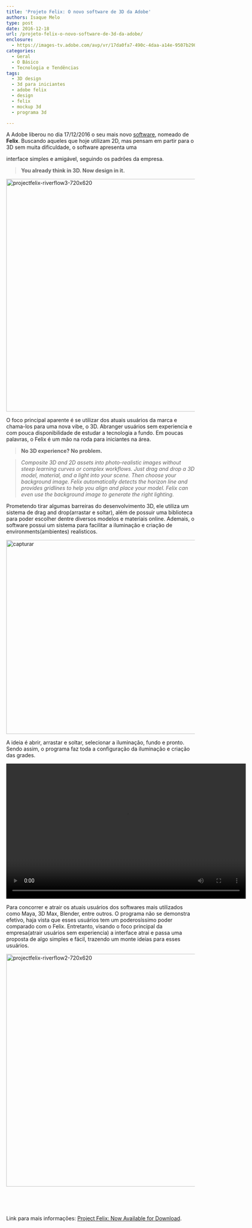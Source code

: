 ```yaml
---
title: 'Projeto Felix: O novo software de 3D da Adobe'
authors: Isaque Melo
type: post
date: 2016-12-18
url: /projeto-felix-o-novo-software-de-3d-da-adobe/
enclosure:
  - https://images-tv.adobe.com/avp/vr/17da0fa7-490c-4daa-a14e-9507b290149a/24b26164-19d0-4a08-9ea1-f23901b86056/f8830b26-07bc-4d58-aa4f-79f1f697681b_20161021124416.960x540at1200_h264.mp4
categories:
  - Geral
  - O Básico
  - Tecnologia e Tendências
tags:
  - 3D design
  - 3d para iniciantes
  - adobe felix
  - design
  - felix
  - mockup 3d
  - programa 3d

---
```

A Adobe liberou no dia 17/12/2016 o seu mais novo [software][1], nomeado de **Felix**. Buscando aqueles que hoje utilizam 2D, mas pensam em partir para o 3D sem muita dificuldade, o software apresenta uma
  
interface simples e amigável, seguindo os padrões da empresa.

> **You already think in 3D. Now design in it.**

<img class="alignnone size-full wp-image-56675" src="https://diegoeis.github.io/tableless-static-images/2016/12/projectfelix-riverflow3-720x620.jpg" alt="projectfelix-riverflow3-720x620" width="720" height="620" />

O foco principal aparente é se utilizar dos atuais usuários da marca e chama-los para uma nova vibe, o 3D. Abranger usuários sem experiencia e com pouca disponibilidade de estudar a tecnologia a fundo. Em poucas palavras, o Felix é um mão na roda para iniciantes na área.

> **No 3D experience? No problem.**
  
> _Composite 3D and 2D assets into photo-realistic images without steep learning curves or complex workflows. Just drag and drop a 3D model, material, and a light into your scene. Then choose your background image. Felix automatically detects the horizon line and provides gridlines to help you align and place your model. Felix can even use the background image to generate the right lighting._

Prometendo tirar algumas barreiras do desenvolvimento 3D, ele utiliza um sistema de drag and drop(arrastar e soltar), além de possuir uma biblioteca para poder escolher dentre diversos modelos e materiais online. Ademais, o software possui um sistema para facilitar a iluminação e criação de environments(ambientes) realisticos.

<img class="alignnone size-full wp-image-56674" src="https://diegoeis.github.io/tableless-static-images/2016/12/Capturar.png" alt="capturar" width="886" height="517" />

A ideia é abrir, arrastar e soltar, selecionar a iluminação, fundo e pronto. Sendo assim, o programa faz toda a configuração da iluminação e criação das grades.

<div style="width: 640px;" class="wp-video">
  <!--[if lt IE 9]><![endif]--><video class="wp-video-shortcode" id="video-56670-1" width="640" height="360" preload="metadata" controls="controls"><source type="video/mp4" src="https://images-tv.adobe.com/avp/vr/17da0fa7-490c-4daa-a14e-9507b290149a/24b26164-19d0-4a08-9ea1-f23901b86056/f8830b26-07bc-4d58-aa4f-79f1f697681b_20161021124416.960x540at1200_h264.mp4?_=1" />
  
  <a href="https://images-tv.adobe.com/avp/vr/17da0fa7-490c-4daa-a14e-9507b290149a/24b26164-19d0-4a08-9ea1-f23901b86056/f8830b26-07bc-4d58-aa4f-79f1f697681b_20161021124416.960x540at1200_h264.mp4">https://images-tv.adobe.com/avp/vr/17da0fa7-490c-4daa-a14e-9507b290149a/24b26164-19d0-4a08-9ea1-f23901b86056/f8830b26-07bc-4d58-aa4f-79f1f697681b_20161021124416.960x540at1200_h264.mp4</a></video>
</div>

Para concorrer e atrair os atuais usuários dos softwares mais utilizados como Maya, 3D Max, Blender, entre outros. O programa não se demonstra efetivo, haja vista que esses usuários tem um poderosíssimo poder comparado com o Felix. Entretanto, visando o foco principal da empresa(atrair usuários sem experiencia) a interface atrai e passa uma proposta de algo simples e fácil, trazendo um monte ideias para esses usuários.

<img class="alignnone size-full wp-image-56678" src="https://diegoeis.github.io/tableless-static-images/2016/12/projectfelix-riverflow2-720x620.jpg" alt="projectfelix-riverflow2-720x620" width="720" height="620" />

&nbsp;

&nbsp;

Link para mais informações: [Project Felix: Now Available for Download][2].

 [1]: https://www.adobe.com/br/products/project-felix.html#x
 [2]: https://blogs.adobe.com/creativecloud/project-felix-now-available-for-download/
